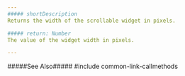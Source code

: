 ```yaml
---
##### shortDescription
Returns the width of the scrollable widget in pixels.

##### return: Number
The value of the widget width in pixels.

---
```

#####See Also#####
#include common-link-callmethods